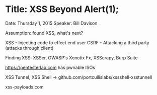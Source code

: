 # Title: XSS Beyond Alert(1);
Date: Thursday 1, 2015
Speaker: Bill Davison

Assumption: found XSS, what's next?

XSS - Injecting code to effect end user
CSRF - Attacking a third party (attacks through client)

Finding XSS: XSSer, OWASP's Xenotix Fx, XSScrapy, Burp Suite

https://pentesterlab.com has pwnable ISOs

XSS Tunnel, XSS Shell -> github.com/portcullislabs/xssshell-xsstunnell

xss-payloads.com


